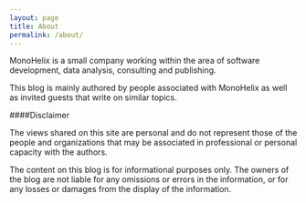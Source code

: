 ```yaml
---
layout: page
title: About
permalink: /about/
---
```


MonoHelix is a small company working within the area of software development, data analysis, consulting and publishing. 

This blog is mainly authored by people associated with MonoHelix as well as invited guests that write on similar topics.

####Disclaimer

The views shared on this site are personal and do not represent those of the people and organizations that may be associated in professional or personal capacity with the authors.

The content on this blog is for informational purposes only. The owners of the blog are not liable for any omissions or errors in the information, or for any losses or damages from the display of the information.
